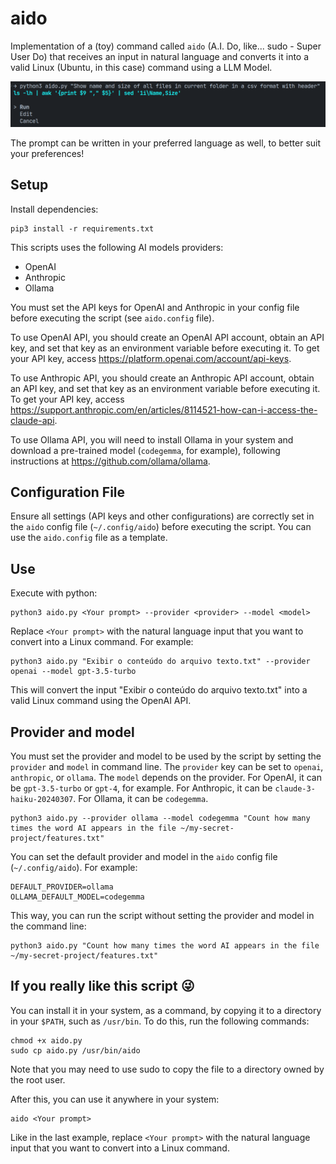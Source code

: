 # aido

Implementation of a (toy) command called `aido` (A.I. Do, like... sudo - Super User Do) that receives an input in natural language and converts it into a valid Linux (Ubuntu, in this case) command using a LLM Model.

![Example](./example.png)

The prompt can be written in your preferred language as well, to better suit your preferences!

## Setup

Install dependencies:

```
pip3 install -r requirements.txt
```

This scripts uses the following AI models providers:
- OpenAI
- Anthropic
- Ollama

You must set the API keys for OpenAI and Anthropic in your config file before executing the script (see `aido.config` file).

To use OpenAI API, you should create an OpenAI API account, obtain an API key, and set that key as an environment variable before executing it. To get your API key, access https://platform.openai.com/account/api-keys.

To use Anthropic API, you should create an Anthropic API account, obtain an API key, and set that key as an environment variable before executing it. To get your API key, access https://support.anthropic.com/en/articles/8114521-how-can-i-access-the-claude-api.

To use Ollama API, you will need to install Ollama in your system and download a pre-trained model (`codegemma`, for example), following instructions at https://github.com/ollama/ollama.

## Configuration File

Ensure all settings (API keys and other configurations) are correctly set in the `aido` config file (`~/.config/aido`) before executing the script. You can use the `aido.config` file as a template.

## Use

Execute with python:

```
python3 aido.py <Your prompt> --provider <provider> --model <model>
```

Replace `<Your prompt>` with the natural language input that you want to convert into a Linux command. For example:

```
python3 aido.py "Exibir o conteúdo do arquivo texto.txt" --provider openai --model gpt-3.5-turbo
```

This will convert the input "Exibir o conteúdo do arquivo texto.txt" into a valid Linux command using the OpenAI API.

## Provider and model

You must set the provider and model to be used by the script by setting the `provider` and `model` in command line. The `provider` key can be set to `openai`, `anthropic`, or `ollama`. The `model` depends on the provider. For OpenAI, it can be `gpt-3.5-turbo` or `gpt-4`, for example. For Anthropic, it can be `claude-3-haiku-20240307`. For Ollama, it can be `codegemma`.

```
python3 aido.py --provider ollama --model codegemma "Count how many times the word AI appears in the file ~/my-secret-project/features.txt"
```

You can set the default provider and model in the `aido` config file (`~/.config/aido`). For example:

```
DEFAULT_PROVIDER=ollama
OLLAMA_DEFAULT_MODEL=codegemma
```

This way, you can run the script without setting the provider and model in the command line:

```
python3 aido.py "Count how many times the word AI appears in the file ~/my-secret-project/features.txt"
```

## If you really like this script 😜

You can install it in your system, as a command, by copying it to a directory in your `$PATH`, such as `/usr/bin`. To do this, run the following commands:

```
chmod +x aido.py
sudo cp aido.py /usr/bin/aido
```

Note that you may need to use sudo to copy the file to a directory owned by the root user.

After this, you can use it anywhere in your system:

```
aido <Your prompt>
```

Like in the last example, replace `<Your prompt>` with the natural language input that you want to convert into a Linux command.

